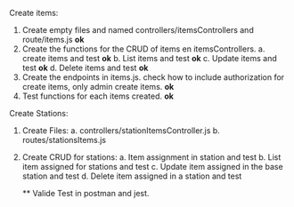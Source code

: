 Create items:

1. Create empty files and named controllers/itemsControllers and route/items.js **ok**
2. Create the functions for the CRUD of items en itemsControllers.
   a. create items and test **ok**
   b. List items and test **ok**
   c. Update items and test **ok**
   d. Delete items and test **ok**
3. Create the endpoints in items.js. check how to include authorization for create items, only admin create items. **ok**
4. Test functions for each items created. **ok**

Create Stations:

1. Create Files:
   a. controllers/stationItemsController.js
   b. routes/stationsItems.js
2. Create CRUD for stations:
   a. Item assignment in station and test
   b. List item assigned for stations and test
   c. Update item assigned in the base station and test
   d. Delete item assigned in a station and test

   \*\* Valide Test in postman and jest.
